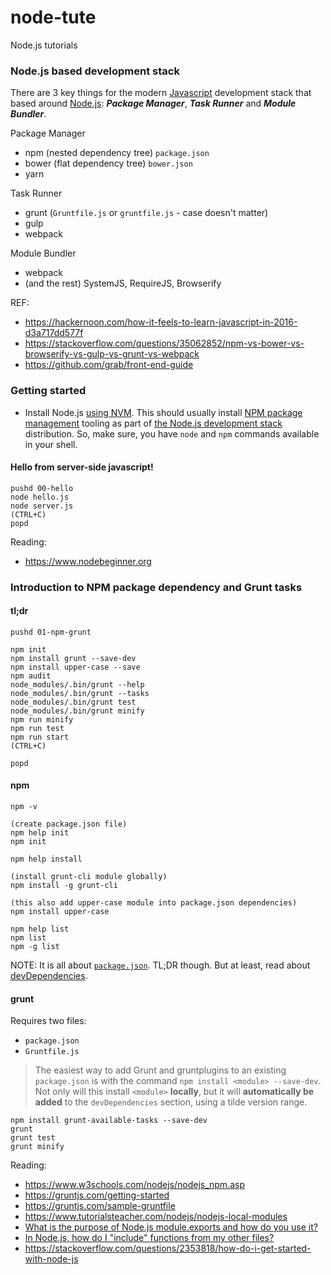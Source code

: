 # node-tute

Node.js tutorials

### Node.js based development stack

There are 3 key things for the modern [Javascript](https://en.wikipedia.org/wiki/JavaScript) development stack that based around [Node.js](http://nodejs.org): ***Package Manager***, ***Task Runner*** and ***Module Bundler***.

Package Manager

- npm (nested dependency tree) `package.json`
- bower (flat dependency tree) `bower.json`
- yarn

Task Runner

- grunt (`Gruntfile.js` or `gruntfile.js` - case doesn't matter)
- gulp
- webpack

Module Bundler

- webpack
- (and the rest) SystemJS, RequireJS, Browserify

REF:

- https://hackernoon.com/how-it-feels-to-learn-javascript-in-2016-d3a717dd577f
- https://stackoverflow.com/questions/35062852/npm-vs-bower-vs-browserify-vs-gulp-vs-grunt-vs-webpack
- https://github.com/grab/front-end-guide


### Getting started

- Install Node.js [using NVM](https://github.com/nvm-sh/nvm). This should usually install [NPM package management](https://docs.npmjs.com/about-npm/) tooling as part of [the Node.js development stack](https://stackoverflow.com/questions/41675848/what-is-the-difference-between-node-js-runtime-and-npm-package-manager-options-w/41676076) distribution. So, make sure, you have `node` and `npm` commands available in your shell.

#### Hello from server-side javascript!

```
pushd 00-hello
node hello.js
node server.js
(CTRL+C)
popd
```

Reading:

- https://www.nodebeginner.org

### Introduction to NPM package dependency and Grunt tasks

#### tl;dr

```
pushd 01-npm-grunt

npm init
npm install grunt --save-dev
npm install upper-case --save
npm audit
node_modules/.bin/grunt --help
node_modules/.bin/grunt --tasks
node_modules/.bin/grunt test
node_modules/.bin/grunt minify
npm run minify
npm run test
npm run start
(CTRL+C)

popd
```

#### npm

```
npm -v

(create package.json file)
npm help init
npm init

npm help install

(install grunt-cli module globally)
npm install -g grunt-cli

(this also add upper-case module into package.json dependencies)
npm install upper-case

npm help list
npm list
npm -g list
```

NOTE: It is all about [`package.json`](https://docs.npmjs.com/files/package.json). TL;DR though. But at least, read about [devDependencies](https://docs.npmjs.com/files/package.json#devdependencies).

#### grunt

Requires two files:

- `package.json`
- `Gruntfile.js`

> The easiest way to add Grunt and gruntplugins to an existing `package.json` is with the command `npm install <module> --save-dev`. Not only will this install `<module>` **locally**, but it will **automatically be added** to the `devDependencies` section, using a tilde version range.

```
npm install grunt-available-tasks --save-dev
grunt
grunt test
grunt minify
```

Reading:

- https://www.w3schools.com/nodejs/nodejs_npm.asp
- https://gruntjs.com/getting-started
- https://gruntjs.com/sample-gruntfile
- https://www.tutorialsteacher.com/nodejs/nodejs-local-modules
- [What is the purpose of Node.js module.exports and how do you use it?](https://stackoverflow.com/questions/5311334/what-is-the-purpose-of-node-js-module-exports-and-how-do-you-use-it)
- [In Node.js, how do I "include" functions from my other files?](https://stackoverflow.com/questions/5797852/in-node-js-how-do-i-include-functions-from-my-other-files)
- https://stackoverflow.com/questions/2353818/how-do-i-get-started-with-node-js

